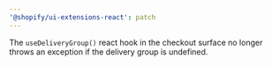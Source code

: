 ```yaml
---
'@shopify/ui-extensions-react': patch
---
```


The `useDeliveryGroup()` react hook in the checkout surface no longer throws an exception if the delivery group is undefined.

